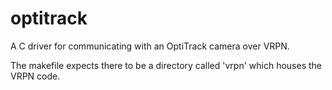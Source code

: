 optitrack
=========

A C driver for communicating with an OptiTrack camera over VRPN.

The makefile expects there to be a directory called 'vrpn' which houses the VRPN code.
